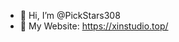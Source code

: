 - 👋 Hi, I’m @PickStars308
- 👀 My Website: https://xinstudio.top/
<!---
PickStars308/PickStars308 is a ✨ special ✨ repository because its `README.md` (this file) appears on your GitHub profile.
You can click the Preview link to take a look at your changes.
--->
